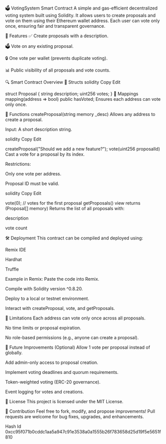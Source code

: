 🗳️ VotingSystem Smart Contract
A simple and gas-efficient decentralized voting system built using Solidity.
It allows users to create proposals and vote on them using their Ethereum wallet address. Each user can vote only once, ensuring fair and transparent governance.

📌 Features
✅ Create proposals with a description.

🗳️ Vote on any existing proposal.

🔒 One vote per wallet (prevents duplicate voting).

📊 Public visibility of all proposals and vote counts.

🔍 Smart Contract Overview
👷 Structs
solidity
Copy
Edit

struct Proposal {
    string description;
    uint256 votes;
}
🧠 Mappings
mapping(address => bool) public hasVoted;
Ensures each address can vote only once.

🔧 Functions
createProposal(string memory _desc)
Allows any address to create a proposal.

Input: A short description string.

solidity
Copy
Edit

createProposal("Should we add a new feature?");
vote(uint256 proposalId)
Cast a vote for a proposal by its index.

Restrictions:

Only one vote per address.

Proposal ID must be valid.

solidity
Copy
Edit

vote(0); // votes for the first proposal
getProposals() view returns (Proposal[] memory)
Returns the list of all proposals with:

description

vote count

🛠️ Deployment
This contract can be compiled and deployed using:

Remix IDE

Hardhat

Truffle

Example in Remix:
Paste the code into Remix.

Compile with Solidity version ^0.8.20.

Deploy to a local or testnet environment.

Interact with createProposal, vote, and getProposals.

🚨 Limitations
Each address can vote only once across all proposals.

No time limits or proposal expiration.

No role-based permissions (e.g., anyone can create a proposal).

🚀 Future Improvements (Optional)
Allow 1 vote per proposal instead of globally.

Add admin-only access to proposal creation.

Implement voting deadlines and quorum requirements.

Token-weighted voting (ERC-20 governance).

Event logging for votes and creations.

📄 License
This project is licensed under the MIT License.

🙌 Contribution
Feel free to fork, modify, and propose improvements!
Pull requests are welcome for bug fixes, upgrades, and enhancements.


Hash Id 
0xcc95f071b0cddc1aa5a947c91e3538a0a1555b26f783658d25d19f5e5651f810
